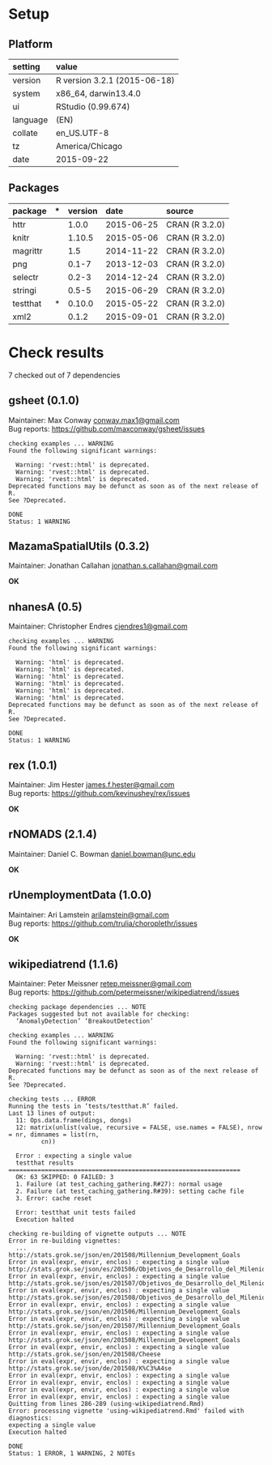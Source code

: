 # Setup

## Platform

|setting  |value                        |
|:--------|:----------------------------|
|version  |R version 3.2.1 (2015-06-18) |
|system   |x86_64, darwin13.4.0         |
|ui       |RStudio (0.99.674)           |
|language |(EN)                         |
|collate  |en_US.UTF-8                  |
|tz       |America/Chicago              |
|date     |2015-09-22                   |

## Packages

|package  |*  |version |date       |source         |
|:--------|:--|:-------|:----------|:--------------|
|httr     |   |1.0.0   |2015-06-25 |CRAN (R 3.2.0) |
|knitr    |   |1.10.5  |2015-05-06 |CRAN (R 3.2.0) |
|magrittr |   |1.5     |2014-11-22 |CRAN (R 3.2.0) |
|png      |   |0.1-7   |2013-12-03 |CRAN (R 3.2.0) |
|selectr  |   |0.2-3   |2014-12-24 |CRAN (R 3.2.0) |
|stringi  |   |0.5-5   |2015-06-29 |CRAN (R 3.2.0) |
|testthat |*  |0.10.0  |2015-05-22 |CRAN (R 3.2.0) |
|xml2     |   |0.1.2   |2015-09-01 |CRAN (R 3.2.0) |

# Check results
7 checked out of 7 dependencies 

## gsheet (0.1.0)
Maintainer: Max Conway <conway.max1@gmail.com>  
Bug reports: https://github.com/maxconway/gsheet/issues

```
checking examples ... WARNING
Found the following significant warnings:

  Warning: 'rvest::html' is deprecated.
  Warning: 'rvest::html' is deprecated.
  Warning: 'rvest::html' is deprecated.
Deprecated functions may be defunct as soon as of the next release of
R.
See ?Deprecated.
```
```
DONE
Status: 1 WARNING
```

## MazamaSpatialUtils (0.3.2)
Maintainer: Jonathan Callahan <jonathan.s.callahan@gmail.com>

__OK__

## nhanesA (0.5)
Maintainer: Christopher Endres <cjendres1@gmail.com>

```
checking examples ... WARNING
Found the following significant warnings:

  Warning: 'html' is deprecated.
  Warning: 'html' is deprecated.
  Warning: 'html' is deprecated.
  Warning: 'html' is deprecated.
  Warning: 'html' is deprecated.
  Warning: 'html' is deprecated.
Deprecated functions may be defunct as soon as of the next release of
R.
See ?Deprecated.
```
```
DONE
Status: 1 WARNING
```

## rex (1.0.1)
Maintainer: Jim Hester <james.f.hester@gmail.com>  
Bug reports: https://github.com/kevinushey/rex/issues

__OK__

## rNOMADS (2.1.4)
Maintainer: Daniel C. Bowman <daniel.bowman@unc.edu>

__OK__

## rUnemploymentData (1.0.0)
Maintainer: Ari Lamstein <arilamstein@gmail.com>  
Bug reports: https://github.com/trulia/choroplethr/issues

__OK__

## wikipediatrend (1.1.6)
Maintainer: Peter Meissner <retep.meissner@gmail.com>  
Bug reports: https://github.com/petermeissner/wikipediatrend/issues

```
checking package dependencies ... NOTE
Packages suggested but not available for checking:
  ‘AnomalyDetection’ ‘BreakoutDetection’
```
```
checking examples ... WARNING
Found the following significant warnings:

  Warning: 'rvest::html' is deprecated.
  Warning: 'rvest::html' is deprecated.
Deprecated functions may be defunct as soon as of the next release of
R.
See ?Deprecated.
```
```
checking tests ... ERROR
Running the tests in ‘tests/testthat.R’ failed.
Last 13 lines of output:
  11: Ops.data.frame(dings, dongs)
  12: matrix(unlist(value, recursive = FALSE, use.names = FALSE), nrow = nr, dimnames = list(rn, 
         cn))
  
  Error : expecting a single value
  testthat results ================================================================
  OK: 63 SKIPPED: 0 FAILED: 3
  1. Failure (at test_caching_gathering.R#27): normal usage 
  2. Failure (at test_caching_gathering.R#39): setting cache file 
  3. Error: cache reset 
  
  Error: testthat unit tests failed
  Execution halted
```
```
checking re-building of vignette outputs ... NOTE
Error in re-building vignettes:
  ...
http://stats.grok.se/json/en/201508/Millennium_Development_Goals
Error in eval(expr, envir, enclos) : expecting a single value
http://stats.grok.se/json/es/201506/Objetivos_de_Desarrollo_del_Milenio
Error in eval(expr, envir, enclos) : expecting a single value
http://stats.grok.se/json/es/201507/Objetivos_de_Desarrollo_del_Milenio
Error in eval(expr, envir, enclos) : expecting a single value
http://stats.grok.se/json/es/201508/Objetivos_de_Desarrollo_del_Milenio
Error in eval(expr, envir, enclos) : expecting a single value
http://stats.grok.se/json/en/201506/Millennium_Development_Goals
Error in eval(expr, envir, enclos) : expecting a single value
http://stats.grok.se/json/en/201507/Millennium_Development_Goals
Error in eval(expr, envir, enclos) : expecting a single value
http://stats.grok.se/json/en/201508/Millennium_Development_Goals
Error in eval(expr, envir, enclos) : expecting a single value
http://stats.grok.se/json/en/201508/Cheese
Error in eval(expr, envir, enclos) : expecting a single value
http://stats.grok.se/json/de/201508/K%C3%A4se
Error in eval(expr, envir, enclos) : expecting a single value
Error in eval(expr, envir, enclos) : expecting a single value
Error in eval(expr, envir, enclos) : expecting a single value
Error in eval(expr, envir, enclos) : expecting a single value
Quitting from lines 286-289 (using-wikipediatrend.Rmd) 
Error: processing vignette 'using-wikipediatrend.Rmd' failed with diagnostics:
expecting a single value
Execution halted

```
```
DONE
Status: 1 ERROR, 1 WARNING, 2 NOTEs
```


